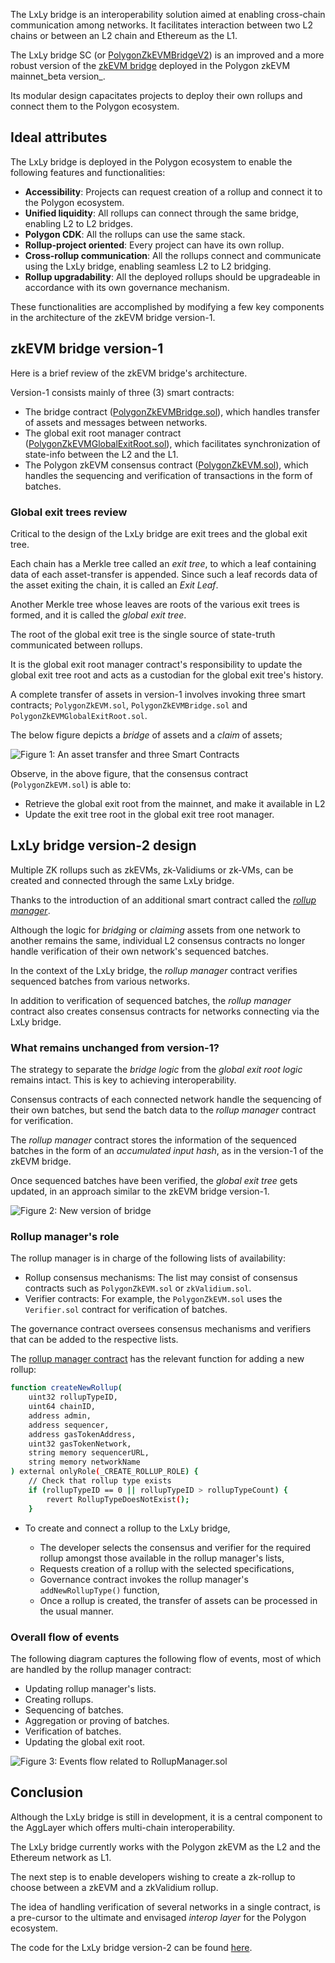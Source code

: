 The LxLy bridge is an interoperability solution aimed at enabling cross-chain communication among networks. It facilitates interaction between two L2 chains or between an L2 chain and Ethereum as the L1.

The LxLy bridge SC (or [PolygonZkEVMBridgeV2](https://github.com/0xPolygonHermez/zkevm-contracts/blob/feature/v2ForkID5/contracts/v2/PolygonZkEVMBridgeV2.sol)) is an improved and a more robust version of the [zkEVM bridge](https://github.com/0xPolygonHermez/zkevm-contracts/blob/feature/v2ForkID5/contracts/PolygonZkEVMBridge.sol) deployed in the Polygon zkEVM mainnet_beta version_.

Its modular design capacitates projects to deploy their own rollups and connect them to the Polygon ecosystem.

## Ideal attributes

The LxLy bridge is deployed in the Polygon ecosystem to enable the following features and functionalities:

- **Accessibility**: Projects can request creation of a rollup and connect it to the Polygon ecosystem.
- **Unified liquidity**: All rollups can connect through the same bridge, enabling L2 to L2 bridges.
- **Polygon CDK**: All the rollups can use the same stack.
- **Rollup-project oriented**: Every project can have its own rollup.
- **Cross-rollup communication**: All the rollups connect and communicate using the LxLy bridge, enabling seamless L2 to L2 bridging.
- **Rollup upgradability**: All the deployed rollups should be upgradeable in accordance with its own governance mechanism.

These functionalities are accomplished by modifying a few key components in the architecture of the zkEVM bridge version-1.

## zkEVM bridge version-1

Here is a brief review of the zkEVM bridge's architecture.

Version-1 consists mainly of three (3) smart contracts:

- The bridge contract ([PolygonZkEVMBridge.sol](https://github.com/0xPolygonHermez/zkevm-contracts/blob/feature/v2ForkID5/contracts/PolygonZkEVMBridge.sol)), which handles transfer of assets and messages between networks.
- The global exit root manager contract ([PolygonZkEVMGlobalExitRoot.sol](https://github.com/0xPolygonHermez/zkevm-contracts/blob/feature/v2ForkID5/contracts/PolygonZkEVMGlobalExitRoot.sol)), which facilitates synchronization of state-info between the L2 and the L1.
- The Polygon zkEVM consensus contract ([PolygonZkEVM.sol](https://github.com/0xPolygonHermez/zkevm-contracts/blob/feature/v2ForkID5/contracts/PolygonZkEVM.sol)), which handles the sequencing and verification of transactions in the form of batches.

### Global exit trees review

Critical to the design of the LxLy bridge are exit trees and the global exit tree.

Each chain has a Merkle tree called an _exit tree_, to which a leaf containing data of each asset-transfer is appended. Since such a leaf records data of the asset exiting the chain, it is called an _Exit Leaf_.

Another Merkle tree whose leaves are roots of the various exit trees is formed, and it is called the _global exit tree_.

The root of the global exit tree is the single source of state-truth communicated between rollups.

It is the global exit root manager contract's responsibility to update the global exit tree root and acts as a custodian for the global exit tree's history.

A complete transfer of assets in version-1 involves invoking three smart contracts; `PolygonZkEVM.sol`, `PolygonZkEVMBridge.sol` and `PolygonZkEVMGlobalExitRoot.sol`.

The below figure depicts a _bridge_ of assets and a _claim_ of assets;

![Figure 1: An asset transfer and three Smart Contracts](../../../../img/zkEVM/lxly-1-v1-asset-transfer.png)

Observe, in the above figure, that the consensus contract (`PolygonZkEVM.sol`) is able to:

- Retrieve the global exit root from the mainnet, and make it available in L2
- Update the exit tree root in the global exit tree root manager.

## LxLy bridge version-2 design

Multiple ZK rollups such as zkEVMs, zk-Validiums or zk-VMs, can be created and connected through the same LxLy bridge.

Thanks to the introduction of an additional smart contract called the [_rollup manager_](https://github.com/0xPolygonHermez/zkevm-contracts/blob/feature/v2ForkID5/contracts/v2/PolygonRollupManager.sol).

Although the logic for _bridging_ or _claiming_ assets from one network to another remains the same, individual L2 consensus contracts no longer handle verification of their own network's sequenced batches.

In the context of the LxLy bridge, the _rollup manager_ contract verifies sequenced batches from various networks.

In addition to verification of sequenced batches, the _rollup manager_ contract also creates consensus contracts for networks connecting via the LxLy bridge.

### What remains unchanged from version-1?

The strategy to separate the _bridge logic_ from the _global exit root logic_ remains intact. This is key to achieving interoperability.

Consensus contracts of each connected network handle the sequencing of their own batches, but send the batch data to the _rollup manager_ contract for verification.

The _rollup manager_ contract stores the information of the sequenced batches in the form of an _accumulated input hash_, as in the version-1 of the zkEVM bridge.

Once sequenced batches have been verified, the _global exit tree_ gets updated, in an approach similar to the zkEVM bridge version-1.

![Figure 2: New version of bridge](../../../../img/zkEVM/lxly-2-new-bridge-design.png)

### Rollup manager's role

The rollup manager is in charge of the following lists of availability:

- Rollup consensus mechanisms: The list may consist of consensus contracts such as `PolygonZkEVM.sol` or `zkValidium.sol`.
- Verifier contracts: For example, the `PolygonZkEVM.sol` uses the `Verifier.sol` contract for verification of batches.

The governance contract oversees consensus mechanisms and verifiers that can be added to the respective lists.

The [rollup manager contract](https://github.com/0xPolygonHermez/zkevm-contracts/blob/feature/v2ForkID5/contracts/v2/PolygonRollupManager.sol) has the relevant function for adding a new rollup:

```bash
function createNewRollup(
    uint32 rollupTypeID,
    uint64 chainID,
    address admin,
    address sequencer,
    address gasTokenAddress,
    uint32 gasTokenNetwork,
    string memory sequencerURL,
    string memory networkName
) external onlyRole(_CREATE_ROLLUP_ROLE) {
    // Check that rollup type exists
    if (rollupTypeID == 0 || rollupTypeID > rollupTypeCount) {
        revert RollupTypeDoesNotExist();
    }
```

- To create and connect a rollup to the LxLy bridge,

  - The developer selects the consensus and verifier for the required rollup amongst those available in the rollup manager's lists,
  - Requests creation of a rollup with the selected specifications,
  - Governance contract invokes the rollup manager's `addNewRollupType()` function,
  - Once a rollup is created, the transfer of assets can be processed in the usual manner.

### Overall flow of events

The following diagram captures the following flow of events, most of which are handled by the rollup manager contract:

- Updating rollup manager's lists.
- Creating rollups.
- Sequencing of batches.
- Aggregation or proving of batches.
- Verification of batches.
- Updating the global exit root.

![Figure 3: Events flow related to RollupManager.sol](../../../../img/zkEVM/lxly-bridge-diagram.png)

## Conclusion

Although the LxLy bridge is still in development, it is a central component to the AggLayer which offers multi-chain interoperability.

The LxLy bridge currently works with the Polygon zkEVM as the L2 and the Ethereum network as L1.

The next step is to enable developers wishing to create a zk-rollup to choose between a zkEVM and a zkValidium rollup.

The idea of handling verification of several networks in a single contract, is a pre-cursor to the ultimate and envisaged _interop layer_ for the Polygon ecosystem.

The code for the LxLy bridge version-2 can be found [here](https://github.com/0xPolygonHermez/zkevm-contracts/tree/feature/v2ForkID5/contracts/v2).

